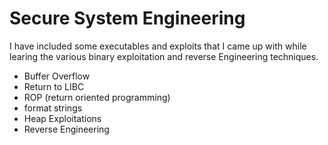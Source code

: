 # Secure System Engineering

I have included some executables and exploits that I came up with while learing the various binary exploitation and reverse Engineering techniques.

- Buffer Overflow
- Return to LIBC
- ROP (return oriented programming)
- format strings
- Heap Exploitations
- Reverse Engineering
